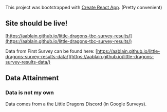 This project was bootstrapped with [Create React App](https://github.com/facebook/create-react-app). (Pretty convenient)

## Site should be live!

[https://aablain.github.io/little-dragons-tbc-survey-results/](https://aablain.github.io/little-dragons-tbc-survey-results/)

Data from First Survey can be found here:
[https://aablain.github.io/little-dragons-survey-results-data/](https://aablain.github.io/little-dragons-survey-results-data/)

## Data Attainment

### Data is not my own

Data comes from a the Little Dragons Discord (in Google Surveys).
